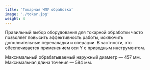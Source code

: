 ```yaml
---
title: 'Токарная ЧПУ обработка'
image: './tokar.jpg'
weight: 4
---
```


Правильный выбор оборудования для токарной обработки часто позволяет повысить эффективность работы, исключить дополнительные переналадки и операции. В частности, это обеспечивается применением оси Y с приводным инструментом.

Максимальный обрабатываемый наружный диаметр — 457 мм. Максимальная длина точения — 584 мм.
